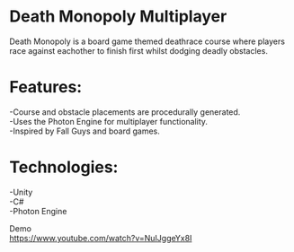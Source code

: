 # Death Monopoly Multiplayer

Death Monopoly is a board game themed deathrace course where players race against eachother to finish first whilst dodging deadly obstacles.

# Features:
-Course and obstacle placements are procedurally generated. <br/>
-Uses the Photon Engine for multiplayer functionality. <br/>
-Inspired by Fall Guys and board games.

# Technologies:
-Unity <br />
-C# <br />
-Photon Engine

Demo </br>
https://www.youtube.com/watch?v=NuIJggeYx8I
